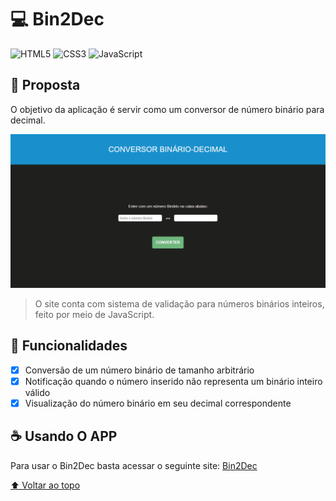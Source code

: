 # 💻 Bin2Dec

![HTML5](https://img.shields.io/badge/HTML5-E34F26?style=for-the-badge&logo=html5&logoColor=white)
![CSS3](https://img.shields.io/badge/CSS3-1572B6?style=for-the-badge&logo=css3&logoColor=white)
![JavaScript](https://img.shields.io/badge/javascript-%23323330.svg?style=for-the-badge&logo=javascript&logoColor=%23F7DF1E)

## 🎯 Proposta

O objetivo da aplicação é servir como um conversor de número binário para decimal.

<img src="../../../../home/assets/images/bin2dec.png" alt="imagem do site Bin2Dec">

> O site conta com sistema de validação para números binários inteiros, feito por meio de JavaScript.

## 🚀 Funcionalidades

- [x] Conversão de um número binário de tamanho arbitrário
- [x] Notificação quando o número inserido não representa um binário inteiro válido
- [x] Visualização do número binário em seu decimal correspondente

## ☕ Usando O APP

Para usar o Bin2Dec basta acessar o seguinte site: [Bin2Dec](https://lucashenrique-dev.github.io/app-ideas/projects/Dificuldades/Iniciante/Bin2Dec/index.html)

[⬆ Voltar ao topo](#-bin2dec)
